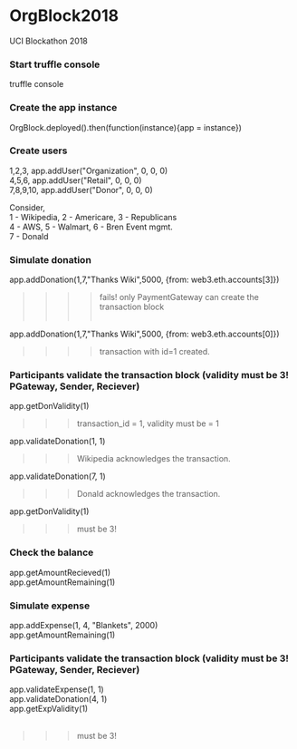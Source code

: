 # OrgBlock2018
UCI Blockathon 2018

### Start truffle console
truffle console

### Create the app instance
OrgBlock.deployed().then(function(instance){app = instance})

### Create users
1,2,3, app.addUser("Organization", 0, 0, 0)<br />
4,5,6, app.addUser("Retail", 0, 0, 0)<br />
7,8,9,10, app.addUser("Donor", 0, 0, 0)<br />

Consider,<br />
1 - Wikipedia,  2 - Americare,  3 - Republicans<br />
4 - AWS,  5 - Walmart, 6 - Bren Event mgmt.<br />
7 - Donald<br />

### Simulate donation
app.addDonation(1,7,"Thanks Wiki",5000, {from: web3.eth.accounts[3]})<br />
>>>> fails! only PaymentGateway can create the transaction block<br /><br />

app.addDonation(1,7,"Thanks Wiki",5000, {from: web3.eth.accounts[0]}) <br />
>>>> transaction with id=1 created.<br />

### Participants validate the transaction block (validity must be 3! PGateway, Sender, Reciever)
app.getDonValidity(1)  <br />
>>>transaction_id = 1, validity must be = 1<br />

app.validateDonation(1, 1)  <br />
>>> Wikipedia acknowledges the transaction.<br />


app.validateDonation(7, 1)<br />
>>> Donald acknowledges the transaction.<br />

app.getDonValidity(1)<br />
>>> must be 3!<br />

### Check the balance
app.getAmountRecieved(1)<br />
app.getAmountRemaining(1)<br />

### Simulate expense
app.addExpense(1, 4, "Blankets", 2000)<br />
app.getAmountRemaining(1)<br />

### Participants validate the transaction block (validity must be 3! PGateway, Sender, Reciever)
app.validateExpense(1, 1)<br />
app.validateDonation(4, 1)<br />
app.getExpValidity(1)<br /><br />
>>> must be 3!<br />



